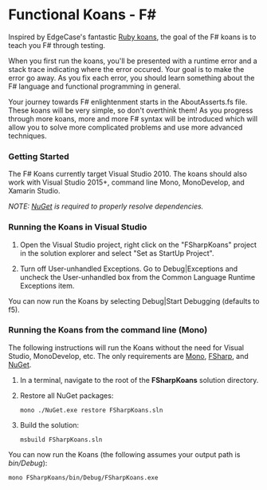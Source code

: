 # Functional Koans - F# #

Inspired by EdgeCase's fantastic [Ruby koans](http://github.com/edgecase/ruby_koans),
the goal of the F# koans is to teach you F# through testing.

When you first run the koans, you'll be presented with a runtime error and a
stack trace indicating where the error occured. Your goal is to make the
error go away. As you fix each error, you should learn something about
the F# language and functional programming in general.

Your journey towards F# enlightenment starts in the AboutAsserts.fs file. These
koans will be very simple, so don't overthink them! As you progress through
more koans, more and more F# syntax will be introduced which will allow
you to solve more complicated problems and use more advanced techniques.


### Getting Started

The F# Koans currently target Visual Studio 2010. The koans
should also work with Visual Studio 2015+, command line Mono, MonoDevelop, and Xamarin Studio.

*NOTE: [NuGet](http://nuget.org/) is required to properly resolve dependencies.*

### Running the Koans in Visual Studio

1. Open the Visual Studio project, right click on the "FSharpKoans" project in the solution explorer 
   and select "Set as StartUp Project".

2. Turn off User-unhandled Exceptions. Go to Debug|Exceptions and uncheck the User-unhandled box 
   from the Common Language Runtime Exceptions item.

You can now run the Koans by selecting Debug|Start Debugging (defaults to f5).

### Running the Koans from the command line (Mono)

The following instructions will run the Koans without the need for Visual Studio, MonoDevelop, etc. 
The only requirements are [Mono](http://www.mono-project.com/download/), [FSharp](http://fsharp.org), and [NuGet](http://nuget.org/nuget.exe).

1. In a terminal, navigate to the root of the __FSharpKoans__ solution directory.

2. Restore all NuGet packages: 
   ```
   mono ./NuGet.exe restore FSharpKoans.sln
   ```
 
3. Build the solution: 
   ```
   msbuild FSharpKoans.sln
   ```

You can now run the Koans (the following assumes your output path is _bin/Debug_): 
```
mono FSharpKoans/bin/Debug/FSharpKoans.exe
```
